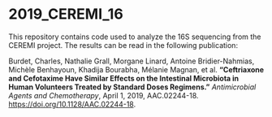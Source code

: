 # 2019_CEREMI_16

This repository contains code used to analyze the 16S sequencing from the CEREMI project.
The results can be read in the following publication:

Burdet, Charles, Nathalie Grall, Morgane Linard, Antoine Bridier-Nahmias, Michèle Benhayoun, Khadija Bourabha, Mélanie Magnan, et al. __“Ceftriaxone and Cefotaxime Have Similar Effects on the Intestinal Microbiota in Human Volunteers Treated by Standard Doses Regimens.”__ _Antimicrobial Agents and Chemotherapy_, April 1, 2019, AAC.02244-18. https://doi.org/10.1128/AAC.02244-18.
